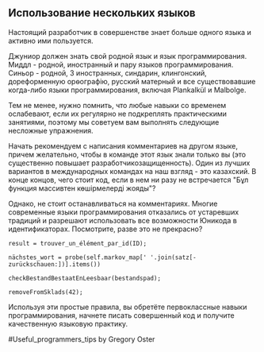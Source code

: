 
## Использование нескольких языков

Настоящий разработчик в совершенстве знает больше одного языка и активно ими пользуется.

Джуниор должен знать свой родной язык и язык программирования. Миддл -  родной, иностранный и пару языков программирования. Синьор - родной, 3 иностранных, синдарин, клингонский, дореформенную орѳографію, русский матерный и все существовавшие когда-либо языки программирования, включая Plankalkül и Malbolge.

Тем не менее, нужно помнить, что любые навыки со временем ослабевают, если их регулярно не подкреплять практическими занятиями, поэтому мы советуем вам выполнять следующие несложные упражнения.

Начать рекомендуем с написания комментариев на другом языке, причем желательно, чтобы в команде этот язык знали только вы (это существенно повышает разработчикозащищенность). Один из лучших вариантов в международных командах на наш взгляд - это казахский. В конце концов, чего стоит код, если в нем ни разу не встречается "Бұл функция массивтен көшірмелерді жояды"?

Однако, не стоит останавливаться на комментариях. Многие современные языки программирования отказались от устаревших традиций и разрешают использовать все возможности Юникода в идентификаторах. Посмотрите, разве это не прекрасно?

```
result = trouver_un_élément_par_id(ID);

nächstes_wort = probe(self.markov_map[' '.join(satz[-zurückschauen:])].items())

checkBestandBestaatEnLeesbaar(bestandspad);

removeFromSklads(42);
```

Используя эти простые правила, вы обретёте первоклассные навыки программирования, начнете писать совершенный код и получите качественную языковую практику.

\#Useful_programmers_tips by Gregory Oster


